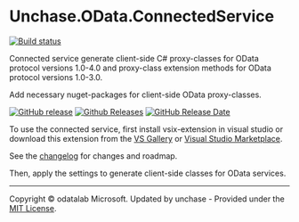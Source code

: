 # Unchase.OData.ConnectedService

[![Build status](https://ci.appveyor.com/api/projects/status/kk4auowp28dy7qme?svg=true)](https://ci.appveyor.com/project/unchase/unchase.odata.connectedservice)

Connected service generate client-side C# proxy-classes for OData protocol versions 1.0-4.0 and proxy-class extension methods for OData protocol versions 1.0-3.0. 

Add necessary nuget-packages for client-side OData proxy-classes.
 
[![GitHub release](https://img.shields.io/github/release/unchase/Unchase.Odata.Connectedservice.svg)](https://github.com/unchase/Unchase.Odata.Connectedservice/releases/latest) [![Github Releases](https://img.shields.io/github/downloads/unchase/Unchase.Odata.Connectedservice/total.svg)](https://github.com/unchase/Unchase.Odata.Connectedservice/releases/latest) [![GitHub Release Date](https://img.shields.io/github/release-date/unchase/Unchase.Odata.Connectedservice.svg)](https://github.com/unchase/Unchase.Odata.Connectedservice/releases/latest) 

To use the connected service, first install vsix-extension in visual studio or download this extension from the [VS Gallery](http://vsixgallery.com/extensions/Unchase.OData.ConnectedService.afc46f39-8c64-4e14-85d0-af6c7c4291f3/extension.vsix) or [Visual Studio Marketplace](https://marketplace.visualstudio.com/items?itemName=Unchase.unchaseodataconnectedservice).

See the [changelog](https://github.com/unchase/Unchase.Odata.Connectedservice/blob/master/CHANGELOG.md) for changes and roadmap.

Then, apply the settings to generate client-side classes for OData services.

----------

Copyright &copy; odatalab Microsoft. Updated by unchase - Provided under the [MIT License](https://opensource.org/licenses/MIT).
